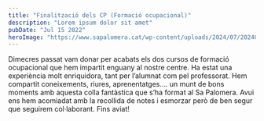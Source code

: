 ```yaml
---
title: "Finalització dels CP (Formació ocupacional)"
description: "Lorem ipsum dolor sit amet"
pubDate: "Jul 15 2022"
heroImage: "https://www.sapalomera.cat/wp-content/uploads/2024/07/20240703_123327-1-1024x768.jpg"
---
```


Dimecres passat vam donar per acabats els dos cursos de formació ocupacional que hem impartit enguany al nostre centre. Ha estat una experiència molt enriquidora, tant per l’alumnat com pel professorat. Hem compartit coneixements, riures, aprenentatges…. un munt de bons moments amb aquesta colla fantàstica que s’ha format al Sa Palomera.
Avui ens hem acomiadat amb la recollida de notes i esmorzar però de ben segur que seguirem col·laborant.
Fins aviat!
